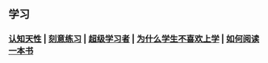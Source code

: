 ## 学习<!-- {docsify-ignore-all} -->

### [认知天性](/读书/学习/认知天性.md) | [刻意练习](读书/学习/刻意练习.md) | [超级学习者](/读书/学习/超级学习者.md) | [为什么学生不喜欢上学](读书/学习/为什么学生不喜欢上学.md) | [如何阅读一本书](/读书/学习/如何阅读一本书.md)